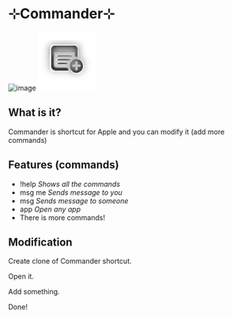 # ⊹Commander⊹
![image](https://github-readme-stats.vercel.app/api?username=TheNPCFISH)
![](https://github.com/TheNPCFISH/Commander/blob/main/icon.png)
## What is it?
Commander is shortcut for Apple and you can modify it (add more commands)
## Features (commands)
- !help *Shows all the commands*
- msg me *Sends message to you*
- msg *Sends message to someone*
- app *Open any app*
- There is more commands!
## Modification
Create clone of Commander shortcut.

Open it.

Add something.

Done!
